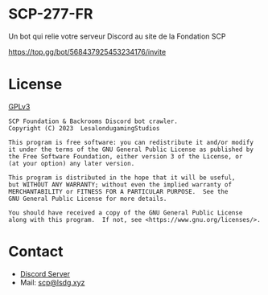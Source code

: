 # SCP-277-FR
Un bot qui relie votre serveur Discord au site de la Fondation SCP

https://top.gg/bot/568437925453234176/invite

# License
[GPLv3](/LICENSE)
```
SCP Foundation & Backrooms Discord bot crawler.
Copyright (C) 2023  LesalondugamingStudios

This program is free software: you can redistribute it and/or modify
it under the terms of the GNU General Public License as published by
the Free Software Foundation, either version 3 of the License, or
(at your option) any later version.

This program is distributed in the hope that it will be useful,
but WITHOUT ANY WARRANTY; without even the implied warranty of
MERCHANTABILITY or FITNESS FOR A PARTICULAR PURPOSE.  See the
GNU General Public License for more details.

You should have received a copy of the GNU General Public License
along with this program.  If not, see <https://www.gnu.org/licenses/>.
```

# Contact

- [Discord Server](https://discord.gg/NyUukwA) 
- Mail: scp@lsdg.xyz